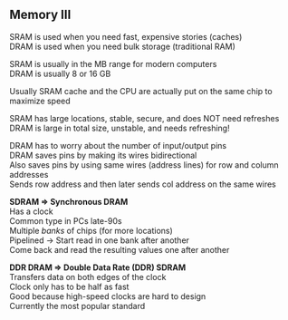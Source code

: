 ## Memory III
SRAM is used when you need fast, expensive stories (caches)  
DRAM is used when you need bulk storage (traditional RAM)  

SRAM is usually in the MB range for modern computers  
DRAM is usually 8 or 16 GB  

Usually SRAM cache and the CPU are actually put on the same
chip to maximize speed  

SRAM has large locations, stable, secure, and does NOT need refreshes  
DRAM is large in total size, unstable, and needs refreshing!  

DRAM has to worry about the number of input/output pins  
DRAM saves pins by making its wires bidirectional  
Also saves pins by using same wires (address lines) for row and column
addresses  
Sends row address and then later sends col address on the
same wires  

**SDRAM => Synchronous DRAM**  
Has a clock  
Common type in PCs late-90s  
Multiple *banks* of chips (for more locations)  
Pipelined -> Start read in one bank after another  
Come back and read the resulting values one after another  

**DDR DRAM => Double Data Rate (DDR) SDRAM**  
Transfers data on both edges of the clock  
Clock only has to be half as fast  
Good because high-speed clocks are hard to design  
Currently the most popular standard  
